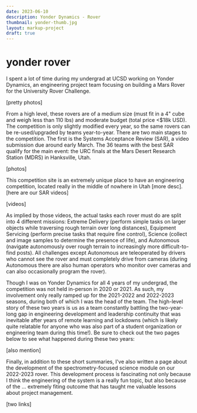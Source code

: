 ```yaml
---
date: 2023-06-10
description: Yonder Dynamics - Rover
thumbnail: yonder-thumb.jpg
layout: markup-project
draft: true
---
```


# yonder rover
I spent a lot of time during my undergrad at UCSD working on Yonder Dynamics, an engineering project team focusing on building a Mars Rover for the University Rover Challenge.

[pretty photos]

From a high level, these rovers are of a medium size (must fit in a 4" cube and weigh less than 110 lbs) and moderate budget (total price <$18k USD). The competition is only slightly modified every year, so the same rovers can be re-used/upgraded by teams year-to-year. There are two main stages to the competition. The first is the Systems Acceptance Review (SAR), a video submission due around early March. The 36 teams with the best SAR qualify for the main event: the URC finals at the Mars Desert Research Station (MDRS) in Hanksville, Utah.

[photos]

This competition site is an extremely unique place to have an engineering competition, located really in the middle of nowhere in Utah [more desc].
[here are our SAR videos]

[videos]

As implied by those videos, the actual tasks each rover must do are split into 4 different missions: Extreme Delivery (perform simple tasks on larger objects while traversing rough terrain over long distances), Equipment Servicing (perform precise tasks that require fine control), Science (collect and image samples to determine the presence of life), and Autonomous (navigate autonomously over rough terrain to increasingly more difficult-to-find posts). All challenges except Autonomous are teleoperated by drivers who cannot see the rover and must completely drive from cameras (during Autonomous there are also human operators who monitor over cameras and can also occasionally program the rover).

Though I was on Yonder Dynamics for all 4 years of my undergrad, the competition was not held in-person in 2020 or 2021. As such, my involvement only really ramped up for the 2021-2022 and 2022-2023 seasons, during both of which I was the head of the team. The high-level story of these two years is us as a team constantly battling the two-year-long gap in engineering development and leadership continuity that was inevitable after years of remote learning and lockdowns (which is likely quite relatable for anyone who was also part of a student organization or engineering team during this time!). Be sure to check out the two pages below to see what happened during these two years:

[also mention] 

Finally, in addition to these short summaries, I've also written a page about the development of the spectrometry-focused science module on our 2022-2023 rover. This development process is fascinating not only because I think the engineering of the system is a really fun topic, but also because of the ... extremely fiting outcome that has taught me valuable lessons about project management.

[two links]

</div>